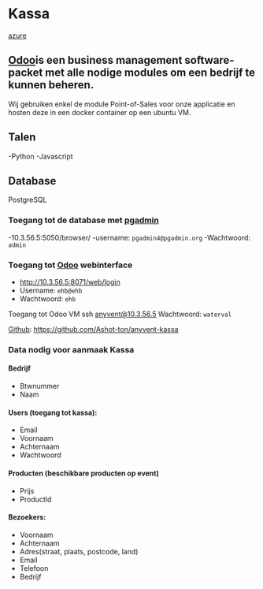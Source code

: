 # Kassa
[azure](https://dev.azure.com/anyvent/Kassa)

## [Odoo](https://www.odoo.com)is een business management software-packet met alle nodige modules om een bedrijf te kunnen beheren.

Wij gebruiken enkel de module Point-of-Sales voor onze applicatie en hosten deze in een docker container op een ubuntu VM.

## Talen
-Python
-Javascript

## Database
PostgreSQL

### Toegang tot de database met [pgadmin](10.3.56.5:5050/browser/)
-10.3.56.5:5050/browser/
-username: `pgadmin4@pgadmin.org`
-Wachtwoord: `admin`

### Toegang tot [Odoo](http://10.3.56.5:8071/web/login) webinterface
- http://10.3.56.5:8071/web/login
- Username: `ehb@ehb`
- Wachtwoord: `ehb`

Toegang tot Odoo VM
ssh anyvent@10.3.56.5
Wachtwoord: `waterval`

[Github](https://github.com/Ashot-ton/anyvent-kassa): https://github.com/Ashot-ton/anyvent-kassa

### Data nodig voor aanmaak Kassa

#### Bedrijf
- Btwnummer
- Naam

#### Users (toegang tot kassa):
- Email
- Voornaam
- Achternaam
- Wachtwoord


#### Producten (beschikbare producten op event)
- Prijs
- ProductId

#### Bezoekers:
- Voornaam
- Achternaam
- Adres(straat, plaats, postcode, land)
- Email
- Telefoon
- Bedrijf
